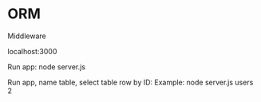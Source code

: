 # ORM

Middleware 

localhost:3000

Run app:
node server.js

Run app, name table, select table row by ID:
Example:
node server.js users 2
